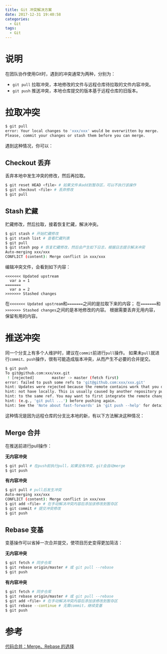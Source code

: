 ```yaml
---
title: Git 冲突解决方案
date: 2017-12-31 19:40:58
categories:
  - Git
tags:
  - Git
---
```


# 说明

在团队协作使用Git时，遇到的冲突通常为两种，分别为：

- `git pull` 拉取冲突，本地修改的文件与远程仓库待拉取的文件内容冲突。
- `git push` 推送冲突，本地仓库提交的版本基于远程仓库的旧版本。

<!-- more -->

# 拉取冲突

```sh
$ git pull
error: Your local changes to 'xxx/xxx' would be overwritten by merge.  Aborting.
Please, commit your changes or stash them before you can merge.
```

遇到这种情况，你可以：

## Checkout 丢弃

丢弃本地中发生冲突的修改，然后再拉取。

```sh
$ git reset HEAD <file> # 如果文件未add到暂存区，可以不执行该操作
$ git checkout <file> # 丢弃修改
$ git pull
```

## Stash 贮藏

贮藏修改，然后拉取，接着恢复贮藏，解决冲突。

```sh
$ git stash # 开始贮藏修改
$ git stash list # 查看贮藏列表
$ git pull
$ git stash pop # 恢复贮藏修改，然后会产生如下日志，根据日志提示解决冲突
Auto-merging xxx/xxx
CONFLICT (content): Merge conflict in xxx/xxx
```

编辑冲突文件，会看到如下内容：

```
<<<<<<< Updated upstream
  var a = 1
=======
  var a = 2
>>>>>>> Stashed changes
```

在`<<<<<<< Updated upstream`和`=======`之间的是拉取下来的内容；
在`=======`和`>>>>>>> Stashed changes`之间的是本地修改的内容。
根据需要丢弃无用内容，保留有用的内容。

# 推送冲突

同一个分支上有多个人维护时，建议在`commit`前进行`pull`操作。
如果未`pull`就进行`commit、push`操作，很有可能造成版本冲突，从而产生不必要的合并提交。

```sh
$ git push
To git@github.com:xxx/xxx.git
 ! [rejected]        master -> master (fetch first)
error: failed to push some refs to 'git@github.com:xxx/xxx.git'
hint: Updates were rejected because the remote contains work that you do
hint: not have locally. This is usually caused by another repository pushing
hint: to the same ref. You may want to first integrate the remote changes
hint: (e.g., 'git pull ...') before pushing again.
hint: See the 'Note about fast-forwards' in 'git push --help' for details.
```

这种情况是因为远程仓库的分支比本地的新，有以下方法解决这种情况：

## Merge 合并

在推送前进行pull操作：

**无内容冲突**

```sh
$ git pull # 在push前执行pull，如果没有冲突，git会自动merge
$ git push
```

**有内容冲突**

```sh
$ git pull # pull后发生冲突
Auto-merging xxx/xxx
CONFLICT (content): Merge conflict in xxx/xxx
$ git add <file> # 在手动解决冲突内容后添加该修改到暂存区
$ git commit # 提交冲突修改
$ git push
```

## Rebase 变基

变基操作可以省掉一次合并提交，使项目历史变得更加简洁：

**无内容冲突**

```sh
$ git fetch # 同步仓库
$ git rebase origin/master # 或 git pull --rebase
$ git push
```

**有内容冲突**

```sh
$ git fetch # 同步仓库
$ git rebase origin/master # 或 git pull --rebase
$ git add <file> # 在手动解决冲突内容后添加该修改到暂存区
$ git rebase --continue # 无需commit，继续变基
$ git push
```

# 参考

[代码合并：Merge、Rebase 的选择](https://github.com/geeeeeeeeek/git-recipes/wiki/5.1-%E4%BB%A3%E7%A0%81%E5%90%88%E5%B9%B6%EF%BC%9AMerge%E3%80%81Rebase-%E7%9A%84%E9%80%89%E6%8B%A9)